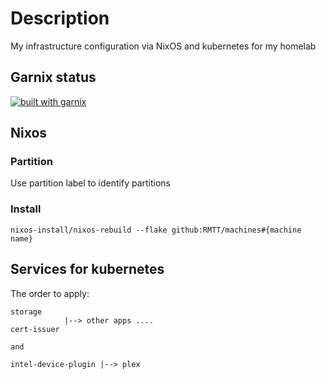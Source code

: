 # Description
My infrastructure configuration via NixOS and kubernetes for my homelab

## Garnix status
[![built with garnix](https://img.shields.io/endpoint.svg?url=https%3A%2F%2Fgarnix.io%2Fapi%2Fbadges%2FRMTT%2Fmachines%3Fbranch%3Dmain)](https://garnix.io)

## Nixos

### Partition

Use partition label to identify partitions

### Install

`nixos-install/nixos-rebuild --flake github:RMTT/machines#{machine name}`

## Services for kubernetes

The order to apply:

```
storage      
            |--> other apps ....
cert-issuer

and 

intel-device-plugin |--> plex
```
